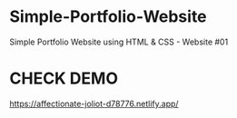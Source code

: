 # Simple-Portfolio-Website
Simple Portfolio Website using HTML &amp; CSS - Website #01

# CHECK DEMO
https://affectionate-joliot-d78776.netlify.app/
